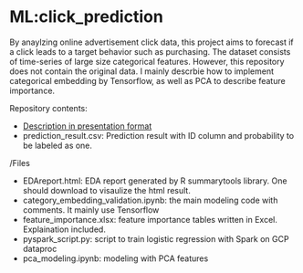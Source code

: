 # ML:click_prediction 
By anaylzing online advertisement click data, this project aims to forecast if a click leads to a target behavior such as purchasing.
The dataset consists of time-series of large size categorical features. However, this repository does not contain the original data. I mainly descrbie how to implement categorical embedding by Tensorflow, as well as PCA to describe feature importance.

Repository contents:
- [Description in presentation format](https://github.com/bluethou/ml_prediction_task/blob/main/Task_description.pdf)
- prediction_result.csv: Prediction result with ID column and probability to be labeled as one.


/Files
- EDAreport.html: EDA report generated by R summarytools library. One should download to visaulize the html result.
- category_embedding_validation.ipynb: the main modeling code with comments. It mainly use Tensorflow
- feature_importance.xlsx: feature importance tables written in Excel. Explaination included.
- pyspark_script.py: script to train logistic regression with Spark on GCP dataproc
- pca_modeling.ipynb: modeling with PCA features
